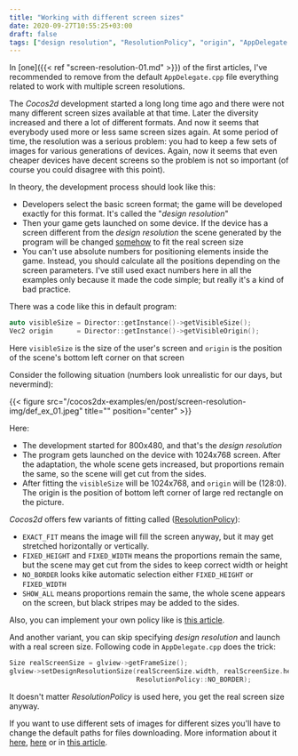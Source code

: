 ```yaml
---
title: "Working with different screen sizes"
date: 2020-09-27T10:55:25+03:00
draft: false
tags: ["design resolution", "ResolutionPolicy", "origin", "AppDelegate.cpp"]
---
```


In [one]({{< ref "screen-resolution-01.md" >}}) of the first articles, I've recommended to remove from the default `AppDelegate.cpp` file everything related to work with multiple screen resolutions.

<!--more-->

The _Cocos2d_ development started a long long time ago and there were not many different screen sizes available at that time. Later the diversity increased and there a lot of different formats. And now it seems that everybody used more or less same screen sizes again. At some period of time, the resolution was a serious problem: you had to keep a few sets of images for various generations of devices. Again, now it seems that even cheaper devices have decent screens so the problem is not so important (of course you could disagree with this point).

In theory, the development process should look like this:
* Developers select the basic screen format; the game will be developed exactly for this format. It's called the "_design resolution_"
* Then your game gets launched on some device. If the device has a screen different from the _design resolution_ the scene generated by the program will be changed [somehow](https://docs.cocos.com/creator/manual/en/ui/multi-resolution.html) to fit the real screen size
* You can't use absolute numbers for positioning elements inside the game. Instead, you should calculate all the positions depending on the screen parameters. I've still used exact numbers here in all the examples only because it made the code simple; but really it's a kind  of bad practice.

There was a code like this in default program:
```cpp
auto visibleSize = Director::getInstance()->getVisibleSize();
Vec2 origin      = Director::getInstance()->getVisibleOrigin();
```
Here `visibleSize` is the size of the user's screen and `origin` is the position of the scene's bottom left corner on that screen

Consider the following situation (numbers look unrealistic for our days, but nevermind):

{{< figure src="/cocos2dx-examples/en/post/screen-resolution-img/def_ex_01.jpeg" title="" position="center" >}}

Here:
* The development started for 800x480, and that's the _design resolution_
* The program gets launched on the device with 1024x768 screen. After the adaptation, the whole scene gets increased, but proportions remain the same, so the scene will get cut from the sides.
*  After fitting the `visibleSize` will be 1024x768, and `origin` will be (128:0). The origin is the position of bottom left corner of large red rectangle on the picture.


_Cocos2d_ offers few variants of fitting called ([ResolutionPolicy](https://docs.cocos2d-x.org/api-ref/creator/v1.0/classes/ResolutionPolicy.html)):
* `EXACT_FIT` means the image will fill the screen anyway, but it may get stretched horizontally or vertically.
* `FIXED_HEIGHT` and `FIXED_WIDTH` means the proportions remain the same, but the scene may get cut from the sides to keep correct width or height
* `NO_BORDER` looks kike automatic selection either `FIXED_HEIGHT` or `FIXED_WIDTH`
* `SHOW_ALL` means proportions remain the same, the whole scene appears on the screen, but black stripes may be added to the sides.

Also, you can implement your own policy like is [this article](https://coderwall.com/p/svldvw/configuration-of-multiple-resolution-in-cocos2d-x-3-0).

And another variant, you can skip specifying _design resolution_ and launch with a real screen size. Following code in `AppDelegate.cpp` does the trick:
```cpp
Size realScreenSize = glview->getFrameSize();
glview->setDesignResolutionSize(realScreenSize.width, realScreenSize.height,
                                ResolutionPolicy::NO_BORDER);
```
It doesn't matter _ResolutionPolicy_ is used here, you get the real screen size anyway.

If you want to use different sets of images for different sizes you'll have to change the default paths for files downloading. More information about it [here](https://github.com/cocos2d/cocos2d-x/issues/18492), [here](http://becomingindiedev.blogspot.com/2014/05/multi-resolution-support-in-ios-with.html) or in [this article](https://www.codeandweb.com/texturepacker/tutorials/animations-and-spritesheets-in-cocos2d-x).
